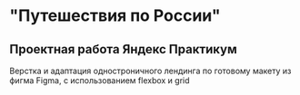 <h1>"Путешествия по России"</h1>
<h2>Проектная работа Яндекс Практикум</h2>
<p>Верстка и адаптация одностроничного лендинга по готовому макету из фигма Figma, с использованием flexbox и grid</p>

